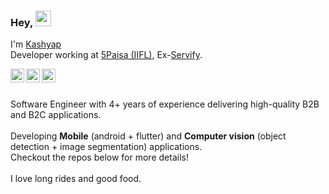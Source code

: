 ### Hey, <img src="https://media.giphy.com/media/hvRJCLFzcasrR4ia7z/giphy.gif" width="25px">

I'm [Kashyap](https://www.kashyapbhat.in/)
<br />
Developer working at [5Paisa (IIFL)](https://www.5paisa.com/), Ex-[Servify](https://servify.in/).

<a href="https://www.linkedin.com/in/kashyapdas/">
  <img align="left" alt="Kashyap's LinkdeIN" width="22px" src="https://cdn.jsdelivr.net/npm/simple-icons@v3/icons/linkedin.svg" />
</a>
<a href="https://www.youtube.com/@KashyapBhat">
  <img align="left" alt="Kashyap's Youtube" width="22px" src="https://cdn.jsdelivr.net/npm/simple-icons@v3/icons/youtube.svg" />
</a>
<a href="http://instagram.com/mr__bhat">
  <img align="left" alt="Kashyap's Instagram" width="22px" src="https://cdn.jsdelivr.net/npm/simple-icons@v3/icons/instagram.svg" />
</a>
<br />
<br />

Software Engineer with 4+ years of experience delivering high-quality B2B and B2C applications.
<br /><br />
Developing **Mobile** (android + flutter) and **Computer vision** (object detection + image segmentation) applications. <br />Checkout the repos below for more details!
<br /><br />
I love long rides and good food.

